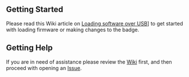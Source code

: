 ## Getting Started
Please read this Wiki article on [Loading software over USB](https://github.com/AustinHackers/ahabadge/wiki/Loading-software-over-USB)] to get started with loading firmware or making changes to the badge.

## Getting Help
If you are in need of assistance please review the [Wiki](https://github.com/AustinHackers/ahabadge/wiki/) first, and then proceed with opening an [Issue](https://github.com/AustinHackers/ahabadge/issues).
